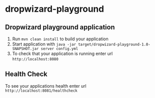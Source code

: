 # dropwizard-playground

Dropwizard playground application
---

1. Run `mvn clean install` to build your application
1. Start application with `java -jar target/dropwizard-playground-1.0-SNAPSHOT.jar server config.yml`
1. To check that your application is running enter url `http://localhost:8080`

Health Check
---

To see your applications health enter url `http://localhost:8081/healthcheck`
